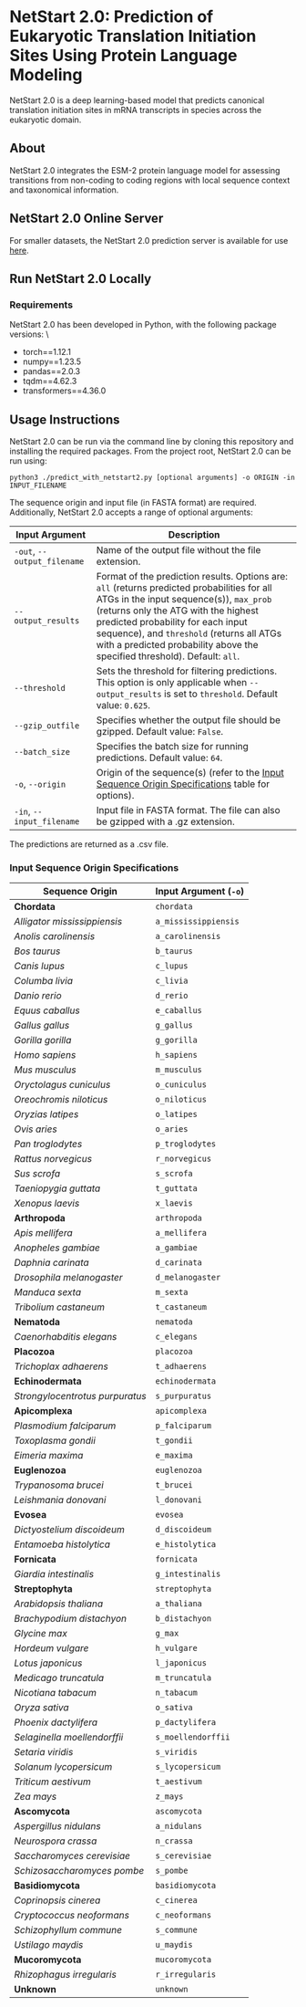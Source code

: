 # NetStart 2.0: Prediction of Eukaryotic Translation Initiation Sites Using Protein Language Modeling
NetStart 2.0 is a deep learning-based model that predicts canonical translation initiation sites in mRNA transcripts in species across the eukaryotic domain.

## About
NetStart 2.0 integrates the ESM-2 protein language model for assessing transitions from non-coding to coding regions with local sequence context and taxonomical information. 

## NetStart 2.0 Online Server
For smaller datasets, the NetStart 2.0 prediction server is available for use [here](https://services.healthtech.dtu.dk/services/NetStart-2.0/). 

## Run NetStart 2.0 Locally
### Requirements
NetStart 2.0 has been developed in Python, with the following package versions: \
* torch==1.12.1
* numpy==1.23.5
* pandas==2.0.3
* tqdm==4.62.3
* transformers==4.36.0 

## Usage Instructions
NetStart 2.0 can be run via the command line by cloning this repository and installing the required packages. From the project root, NetStart 2.0 can be run using: 
```
python3 ./predict_with_netstart2.py [optional arguments] -o ORIGIN -in INPUT_FILENAME 
```
The sequence origin and input file (in FASTA format) are required. Additionally, NetStart 2.0 accepts a range of optional arguments:

| Input Argument                  | Description                                                                                                                                          |
|---------------------------------|------------------------------------------------------------------------------------------------------------------------------------------------------|
| `-out`, `--output_filename`     | Name of the output file without the file extension.                                                                                                   |
| `--output_results`              | Format of the prediction results. Options are: `all` (returns predicted probabilities for all ATGs in the input sequence(s)), `max_prob` (returns only the ATG with the highest predicted probability for each input sequence), and `threshold` (returns all ATGs with a predicted probability above the specified threshold). Default: `all`. |
| `--threshold`                   | Sets the threshold for filtering predictions. This option is only applicable when `--output_results` is set to `threshold`. Default value: `0.625`.   |
| `--gzip_outfile`                | Specifies whether the output file should be gzipped. Default value: `False`.                                                                           |
| `--batch_size`                  | Specifies the batch size for running predictions. Default value: `64`.                                                                                 |
| `-o`, `--origin`                | Origin of the sequence(s) (refer to the [Input Sequence Origin Specifications](#input-sequence-origin-specifications) table for options).             |
| `-in`, `--input_filename`       | Input file in FASTA format. The file can also be gzipped with a .gz extension.                                                                        |


 The predictions are returned as a .csv file. 



### Input Sequence Origin Specifications
| **Sequence Origin**             | **Input Argument** (`-o`) |
|---------------------------------|---------------------------|
| **Chordata**                    | `chordata`                |
| *Alligator mississippiensis*    | `a_mississippiensis`      |
| *Anolis carolinensis*           | `a_carolinensis`          |
| *Bos taurus*                    | `b_taurus`                |
| *Canis lupus*                   | `c_lupus`                 |
| *Columba livia*                 | `c_livia`                 |
| *Danio rerio*                   | `d_rerio`                 |
| *Equus caballus*                | `e_caballus`              |
| *Gallus gallus*                 | `g_gallus`                |
| *Gorilla gorilla*               | `g_gorilla`               |
| *Homo sapiens*                  | `h_sapiens`               |
| *Mus musculus*                  | `m_musculus`              |
| *Oryctolagus cuniculus*         | `o_cuniculus`             |
| *Oreochromis niloticus*         | `o_niloticus`             |
| *Oryzias latipes*               | `o_latipes`               |
| *Ovis aries*                    | `o_aries`                 |
| *Pan troglodytes*               | `p_troglodytes`           |
| *Rattus norvegicus*             | `r_norvegicus`            |
| *Sus scrofa*                    | `s_scrofa`                |
| *Taeniopygia guttata*           | `t_guttata`               |
| *Xenopus laevis*                | `x_laevis`                |
| **Arthropoda**                  | `arthropoda`              |
| *Apis mellifera*                | `a_mellifera`             |
| *Anopheles gambiae*             | `a_gambiae`               |
| *Daphnia carinata*              | `d_carinata`              |
| *Drosophila melanogaster*       | `d_melanogaster`          |
| *Manduca sexta*                 | `m_sexta`                 |
| *Tribolium castaneum*           | `t_castaneum`             |
| **Nematoda**                    | `nematoda`                |
| *Caenorhabditis elegans*        | `c_elegans`               |
| **Placozoa**                    | `placozoa`                |
| *Trichoplax adhaerens*          | `t_adhaerens`             |
| **Echinodermata**               | `echinodermata`           |
| *Strongylocentrotus purpuratus* | `s_purpuratus`            |
| **Apicomplexa**                 | `apicomplexa`             |
| *Plasmodium falciparum*         | `p_falciparum`            |
| *Toxoplasma gondii*             | `t_gondii`                |
| *Eimeria maxima*                | `e_maxima`                |
| **Euglenozoa**                  | `euglenozoa`              |
| *Trypanosoma brucei*            | `t_brucei`                |
| *Leishmania donovani*           | `l_donovani`              |
| **Evosea**                      | `evosea`                  |
| *Dictyostelium discoideum*      | `d_discoideum`            |
| *Entamoeba histolytica*         | `e_histolytica`           |
| **Fornicata**                   | `fornicata`               |
| *Giardia intestinalis*          | `g_intestinalis`          |
| **Streptophyta**                | `streptophyta`            |
| *Arabidopsis thaliana*          | `a_thaliana`              |
| *Brachypodium distachyon*       | `b_distachyon`            |
| *Glycine max*                   | `g_max`                   |
| *Hordeum vulgare*               | `h_vulgare`               |
| *Lotus japonicus*               | `l_japonicus`             |
| *Medicago truncatula*           | `m_truncatula`            |
| *Nicotiana tabacum*             | `n_tabacum`               |
| *Oryza sativa*                  | `o_sativa`                |
| *Phoenix dactylifera*           | `p_dactylifera`           |
| *Selaginella moellendorffii*    | `s_moellendorffii`        |
| *Setaria viridis*               | `s_viridis`               |
| *Solanum lycopersicum*          | `s_lycopersicum`          |
| *Triticum aestivum*             | `t_aestivum`              |
| *Zea mays*                      | `z_mays`                  |
| **Ascomycota**                  | `ascomycota`              |
| *Aspergillus nidulans*          | `a_nidulans`              |
| *Neurospora crassa*             | `n_crassa`                |
| *Saccharomyces cerevisiae*      | `s_cerevisiae`            |
| *Schizosaccharomyces pombe*     | `s_pombe`                 |
| **Basidiomycota**               | `basidiomycota`           |
| *Coprinopsis cinerea*           | `c_cinerea`               |
| *Cryptococcus neoformans*       | `c_neoformans`            |
| *Schizophyllum commune*         | `s_commune`               |
| *Ustilago maydis*               | `u_maydis`                |
| **Mucoromycota**                | `mucoromycota`            |
| *Rhizophagus irregularis*       | `r_irregularis`           |
| **Unknown**                     | `unknown`                 |
